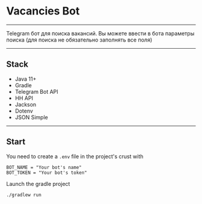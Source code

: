 # Vacancies Bot

___

Telegram бот для поиска вакансий. 
Вы можете ввести в бота параметры поиска (для поиска не обязательно заполнять все поля)

___

## __Stack__

* Java 11+
* Gradle
* Telegram Bot API
* HH API
* Jackson
* Dotenv
* JSON Simple

___

## __Start__

You need to create a `.env` file in the project's crust with

~~~
BOT_NAME = "Your bot's name"
BOT_TOKEN = "Your bot's token"
~~~

Launch the gradle project

~~~
./gradlew run
~~~
